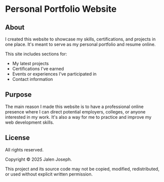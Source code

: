 # Personal Portfolio Website

## About

I created this website to showcase my skills, certifications, and projects in one place. It's meant to serve as my personal portfolio and resume online.

This site includes sections for:
- My latest projects
- Certifications I've earned
- Events or experiences I’ve participated in
- Contact information

## Purpose

The main reason I made this website is to have a professional online presence where I can direct potential employers, colleges, or anyone interested in my work. It's also a way for me to practice and improve my web development skills.

## License

All rights reserved.

Copyright © 2025 Jalen Joseph.

This project and its source code may not be copied, modified, redistributed, or used without explicit written permission.
